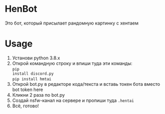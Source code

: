 # HenBot
Это бот, который присылает рандомную картинку с хентаем

# Usage
1. Установи python 3.8.x
2. Открой командную строку и впиши туда эти команды:<br>
<code>pip install discord.py</code><br>
<code>pip install hmtai</code>
3. Открой bot.py в редакторе кода/текста и вставь токен бота вместо bot token here
4. Кликни 2 раза по bot.py
5. Создай nsfw-канал на сервере и пропиши туда <code>.hentai</code>
6. Всё, готово!
